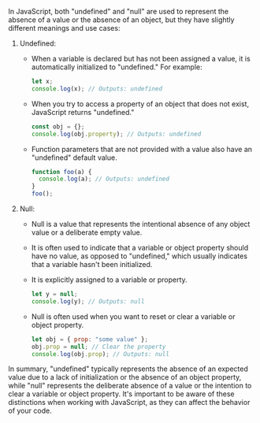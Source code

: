 In JavaScript, both "undefined" and "null" are used to represent the absence of a value or the absence of an object, but they have slightly different meanings and use cases:

1. Undefined:
   - When a variable is declared but has not been assigned a value, it is automatically initialized to "undefined." For example:

     ```javascript
     let x;
     console.log(x); // Outputs: undefined
     ```

   - When you try to access a property of an object that does not exist, JavaScript returns "undefined."

     ```javascript
     const obj = {};
     console.log(obj.property); // Outputs: undefined
     ```

   - Function parameters that are not provided with a value also have an "undefined" default value.

     ```javascript
     function foo(a) {
       console.log(a); // Outputs: undefined
     }
     foo();
     ```

2. Null:
   - Null is a value that represents the intentional absence of any object value or a deliberate empty value.
   - It is often used to indicate that a variable or object property should have no value, as opposed to "undefined," which usually indicates that a variable hasn't been initialized.
   - It is explicitly assigned to a variable or property.

     ```javascript
     let y = null;
     console.log(y); // Outputs: null
     ```

   - Null is often used when you want to reset or clear a variable or object property.

     ```javascript
     let obj = { prop: "some value" };
     obj.prop = null; // Clear the property
     console.log(obj.prop); // Outputs: null
     ```

In summary, "undefined" typically represents the absence of an expected value due to a lack of initialization or the absence of an object property, while "null" represents the deliberate absence of a value or the intention to clear a variable or object property. It's important to be aware of these distinctions when working with JavaScript, as they can affect the behavior of your code.